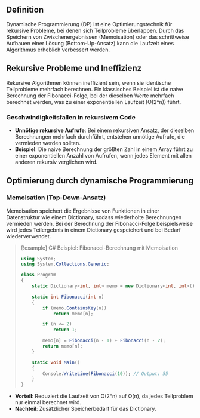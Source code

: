 ## Definition
Dynamische Programmierung (DP) ist eine Optimierungstechnik für rekursive Probleme, bei denen sich Teilprobleme überlappen. Durch das Speichern von Zwischenergebnissen (Memoisation) oder das schrittweise Aufbauen einer Lösung (Bottom-Up-Ansatz) kann die Laufzeit eines Algorithmus erheblich verbessert werden.

## Rekursive Probleme und Ineffizienz
Rekursive Algorithmen können ineffizient sein, wenn sie identische Teilprobleme mehrfach berechnen. Ein klassisches Beispiel ist die naive Berechnung der Fibonacci-Folge, bei der dieselben Werte mehrfach berechnet werden, was zu einer exponentiellen Laufzeit (O(2^n)) führt.

### Geschwindigkeitsfallen in rekursivem Code
- **Unnötige rekursive Aufrufe**: Bei einem rekursiven Ansatz, der dieselben Berechnungen mehrfach durchführt, entstehen unnötige Aufrufe, die vermieden werden sollten.
- **Beispiel**: Die naive Berechnung der größten Zahl in einem Array führt zu einer exponentiellen Anzahl von Aufrufen, wenn jedes Element mit allen anderen rekursiv verglichen wird.

## Optimierung durch dynamische Programmierung

### Memoisation (Top-Down-Ansatz)
Memoisation speichert die Ergebnisse von Funktionen in einer Datenstruktur wie einem Dictionary, sodass wiederholte Berechnungen vermieden werden. Bei der Berechnung der Fibonacci-Folge beispielsweise wird jedes Teilergebnis in einem Dictionary gespeichert und bei Bedarf wiederverwendet.

> [!example] C# Beispiel: Fibonacci-Berechnung mit Memoisation
> ```csharp
> using System;
> using System.Collections.Generic;
> 
> class Program
> {
>     static Dictionary<int, int> memo = new Dictionary<int, int>();
> 
>     static int Fibonacci(int n)
>     {
>         if (memo.ContainsKey(n))
>             return memo[n];
> 
>         if (n <= 2)
>             return 1;
> 
>         memo[n] = Fibonacci(n - 1) + Fibonacci(n - 2);
>         return memo[n];
>     }
> 
>     static void Main()
>     {
>         Console.WriteLine(Fibonacci(10)); // Output: 55
>     }
> }
> ```

- **Vorteil**: Reduziert die Laufzeit von O(2^n) auf O(n), da jedes Teilproblem nur einmal berechnet wird.
- **Nachteil**: Zusätzlicher Speicherbedarf für das Dictionary.



